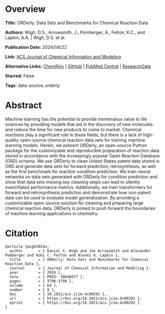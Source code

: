 # Overview
**Title:**
ORDerly: Data Sets and Benchmarks for Chemical Reaction Data

**Authors:**
Wigh, D.S., Arrowsmith, J., Pomberger, A., Felton, K.C., and Lapkin, A.A. |
Wigh, D.S. et al.

**Publication Date:**
2024/04/22

**Link:**
[ACS Journal of Chemical Information and Modeling](https://pubs.acs.org/doi/full/10.1021/acs.jcim.4c00292)

**Alternative Links:**
[ChemRxiv](https://chemrxiv.org/engage/chemrxiv/article-details/64ca5d3e4a3f7d0c0d78ca42) |
[GitHub](https://github.com/sustainable-processes/orderly) |
[PubMed Central](https://www.ncbi.nlm.nih.gov/pmc/articles/PMC11094788) |
[ResearchGate](https://www.researchgate.net/publication/372903934_ORDerly_Datasets_and_benchmarks_for_chemical_reaction_data)

**Starred:**
False

**Tags:**
data-source, orderly


# Abstract
Machine learning has the potential to provide tremendous value to life sciences by providing models that aid in the discovery of new molecules and reduce the time for new products to come to market.
Chemical reactions play a significant role in these fields, but there is a lack of high-quality open-source chemical reaction data sets for training machine learning models.
Herein, we present ORDerly, an open-source Python package for the customizable and reproducible preparation of reaction data stored in accordance with the increasingly popular Open Reaction Database (ORD) schema.
We use ORDerly to clean United States patent data stored in ORD and generate data sets for forward prediction, retrosynthesis, as well as the first benchmark for reaction condition prediction.
We train neural networks on data sets generated with ORDerly for condition prediction and show that data sets missing key cleaning steps can lead to silently overinflated performance metrics.
Additionally, we train transformers for forward and retrosynthesis prediction and demonstrate how non-patent data can be used to evaluate model generalization.
By providing a customizable open-source solution for cleaning and preparing large chemical reaction data, ORDerly is poised to push forward the boundaries of machine learning applications in chemistry.


# Citation
```
@article {wigh2024a,
  author       = { Daniel S. Wigh and Joe Arrowsmith and Alexander Pomberger and Kobi C. Felton and Alexei A. Lapkin },
  title        = { ORDerly: Data Sets and Benchmarks for Chemical Reaction Data },
  journal      = { Journal of Chemical Information and Modeling },
  year         = { 2024 },
  note         = { PMID: 38648077 },
  pages        = { 3790-3798 },
  volume       = { 64 },
  number       = { 9 },
  doi          = { 10.1021/acs.jcim.4c00292 },
  url          = { https://doi.org/10.1021/acs.jcim.4c00292 },
  eprint       = { https://doi.org/10.1021/acs.jcim.4c00292 }
}
```
